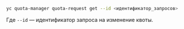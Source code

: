 ```bash
yc quota-manager quota-request get --id <идентификатор_запросов>
```

Где `--id` — идентификатор запроса на изменение квоты.